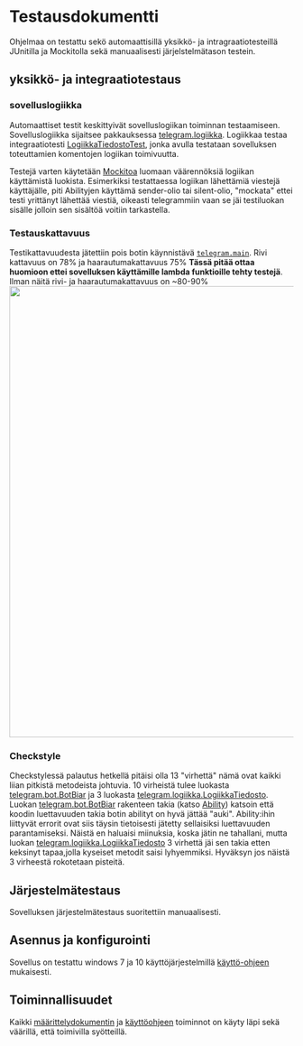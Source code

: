 # Testausdokumentti

Ohjelmaa on testattu sekö automaattisillä yksikkö- ja intragraatiotesteillä JUnitilla ja Mockitolla sekä manuaalisesti järjelstelmätason testein.

## yksikkö- ja integraatiotestaus
### sovelluslogiikka
Automaattiset testit keskittyivät sovelluslogiikan toiminnan testaamiseen. Sovelluslogiikka sijaitsee pakkauksessa [telegram.logiikka](https://github.com/Pekkuli/otm-harjoitustyo/tree/master/Harjoitusty%C3%B6/Bot%20Biar/src/main/java/telegram/logiikka). 
Logiikkaa testaa integraatiotesti [LogiikkaTiedostoTest](https://github.com/Pekkuli/otm-harjoitustyo/blob/master/Harjoitusty%C3%B6/Bot%20Biar/src/test/java/telegram/logiikka/LogiikkaTiedostoTest.java), jonka avulla
testataan sovelluksen toteuttamien komentojen logiikan toimivuutta.

Testejä varten käytetään [Mockitoa](http://site.mockito.org/) luomaan väärennöksiä logiikan käyttämistä luokista. Esimerkiksi testattaessa 
logiikan lähettämiä viestejä käyttäjälle, piti Abilityjen käyttämä sender-olio tai silent-olio, "mockata" ettei testi yrittänyt lähettää viestiä,
oikeasti telegrammiin vaan se jäi testiluokan sisälle jolloin sen sisältöä voitiin tarkastella.

### Testauskattavuus
Testikattavuudesta jätettiin pois botin käynnistävä [```telegram.main```](https://github.com/Pekkuli/otm-harjoitustyo/tree/master/Harjoitusty%C3%B6/Bot%20Biar/src/main/java/telegram/Main). 
Rivi kattavuus on 78% ja haarautumakattavuus 75% **Tässä pitää ottaa huomioon ettei sovelluksen käyttämille lambda funktioille tehty testejä**. 
Ilman näitä rivi- ja haarautumakattavuus on ~80-90%
<img src="https://raw.githubusercontent.com/Pekkuli/otm-harjoitustyo/master/Harjoitusty%C3%B6/Bot%20Biar/Dokumentaatio/testikattavuus.png" width=800>

### Checkstyle
Checkstylessä palautus hetkellä pitäisi olla 13 "virhettä" nämä ovat kaikki liian pitkistä metodeista johtuvia.
10 virheistä tulee luokasta [telegram.bot.BotBiar](https://github.com/Pekkuli/otm-harjoitustyo/blob/master/Harjoitusty%C3%B6/Bot%20Biar/src/main/java/telegram/bot/BotBiar.java)
ja 3 luokasta [telegram.logiikka.LogiikkaTiedosto](https://github.com/Pekkuli/otm-harjoitustyo/blob/master/Harjoitusty%C3%B6/Bot%20Biar/src/main/java/telegram/logiikka/LogiikkaTiedosto.java).
Luokan [telegram.bot.BotBiar](https://github.com/Pekkuli/otm-harjoitustyo/blob/master/Harjoitusty%C3%B6/Bot%20Biar/src/main/java/telegram/bot/BotBiar.java)
rakenteen takia (katso [Ability](https://github.com/Pekkuli/otm-harjoitustyo/blob/master/Harjoitusty%C3%B6/Bot%20Biar/Dokumentaatio/arkkitehtuuri.md#abstraktio))
katsoin että koodin luettavuuden takia botin abilityt on hyvä jättää "auki". Ability:ihin liittyvät errorit ovat siis täysin tietoisesti jätetty sellaisiksi luettavuuden parantamiseksi.
Näistä en haluaisi miinuksia, koska jätin ne tahallani, mutta luokan
[telegram.logiikka.LogiikkaTiedosto](https://github.com/Pekkuli/otm-harjoitustyo/blob/master/Harjoitusty%C3%B6/Bot%20Biar/src/main/java/telegram/logiikka/LogiikkaTiedosto.java) 
3 virhettä jäi sen takia etten keksinyt tapaa,jolla kyseiset metodit saisi lyhyemmiksi. Hyväksyn jos näistä 3 virheestä rokotetaan pisteitä.

## Järjestelmätestaus
Sovelluksen järjestelmätestaus suoritettiin manuaalisesti.

## Asennus ja konfigurointi
Sovellus on testattu windows 7 ja 10 käyttöjärjestelmillä 
[käyttö-ohjeen](https://github.com/Pekkuli/otm-harjoitustyo/blob/master/Harjoitusty%C3%B6/Bot%20Biar/Dokumentaatio/K%C3%A4ytt%C3%B6ohje.md) mukaisesti.

## Toiminnallisuudet
Kaikki [määrittelydokumentin](https://github.com/Pekkuli/otm-harjoitustyo/blob/master/Harjoitusty%C3%B6/Bot%20Biar/Dokumentaatio/vaatimusmaarittely.md) ja [käyttöohjeen](https://github.com/Pekkuli/otm-harjoitustyo/blob/master/Harjoitusty%C3%B6/Bot%20Biar/Dokumentaatio/K%C3%A4ytt%C3%B6ohje.md)
toiminnot on käyty läpi sekä väärillä, että toimivilla syötteillä.

